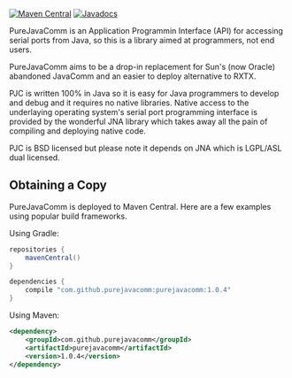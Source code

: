 [![Maven Central](https://maven-badges.herokuapp.com/maven-central/com.github.purejavacomm/purejavacomm/badge.svg)](https://maven-badges.herokuapp.com/maven-central/com.github.purejavacomm/purejavacomm)
[![Javadocs](https://www.javadoc.io/badge/com.github.purejavacomm/purejavacomm.svg)](https://www.javadoc.io/doc/com.github.purejavacomm/purejavacomm)


PureJavaComm is an Application Programmin Interface (API) for accessing serial ports from Java, so this is a library aimed at programmers, not end users.

PureJavaComm aims to be a drop-in replacement for Sun's (now Oracle) abandoned JavaComm and an easier to deploy alternative to RXTX.

PJC is written 100% in Java so it is easy for Java programmers to develop and debug and it requires no native libraries. Native access to the underlaying operating system's serial port programming interface is provided by the wonderful JNA library which takes away all the pain of compiling and deploying native code.

PJC is BSD licensed but please note it depends on JNA which is LGPL/ASL dual licensed.

## Obtaining a Copy

PureJavaComm is deployed to Maven Central. Here are a few examples using popular build frameworks.

Using Gradle:
```groovy
repositories {
    mavenCentral()
}

dependencies {
    compile "com.github.purejavacomm:purejavacomm:1.0.4"
}
```
Using Maven:
```xml
<dependency>
    <groupId>com.github.purejavacomm</groupId>
    <artifactId>purejavacomm</artifactId>
    <version>1.0.4</version>
</dependency>
```
